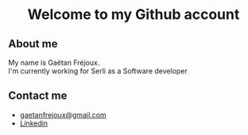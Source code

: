 # <p align="center">Welcome to my Github account</p>

## About me

My name is Gaëtan Fréjoux.  
I'm currently working for Serli as a Software developer

## Contact me

- gaetanfrejoux@gmail.com
- <a href='https://www.linkedin.com/in/gaetanfrejoux/'>Linkedin</a>
